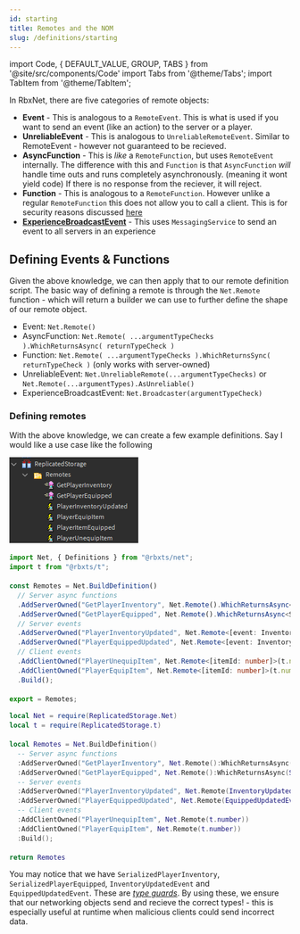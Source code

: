 ```yaml
---
id: starting
title: Remotes and the NOM
slug: /definitions/starting
---
```

import Code, { DEFAULT_VALUE, GROUP, TABS } from '@site/src/components/Code'
import Tabs from '@theme/Tabs';
import TabItem from '@theme/TabItem';

In RbxNet, there are five categories of remote objects:

- **Event** - This is analogous to a `RemoteEvent`. This is what is used if you want to send an event (like an action) to the server or a player.
- **UnreliableEvent** - This is analogous to `UnreliableRemoteEvent`. Similar to RemoteEvent - however not guaranteed to be recieved.
- **AsyncFunction** - This is _like_ a `RemoteFunction`, but uses `RemoteEvent` internally. The difference with this and `Function` is that `AsyncFunction` _will_ handle time outs and runs completely asynchronously. (meaning it wont yield code) If there is no response from the reciever, it will reject.
- **Function** - This is analogous to a `RemoteFunction`. However unlike a regular `RemoteFunction` this does not allow you to call a client. This is for security reasons discussed [here](https://github.com/roblox-aurora/rbx-net/issues/13)
- [**ExperienceBroadcastEvent**](#todo) - This uses `MessagingService` to send an event to all servers in an experience

## Defining Events & Functions
Given the above knowledge, we can then apply that to our remote definition script. The basic way of defining a remote is through the `Net.Remote` function - which will return a builder we can use to further define the shape of our remote object.

- Event: `Net.Remote()`
- AsyncFunction: `Net.Remote( ...argumentTypeChecks ).WhichReturnsAsync( returnTypeCheck )`
- Function: `Net.Remote( ...argumentTypeChecks ).WhichReturnsSync( returnTypeCheck )` (only works with server-owned)
- UnreliableEvent: `Net.UnreliableRemote(...argumentTypeChecks)` or `Net.Remote(...argumentTypes).AsUnreliable()`
- ExperienceBroadcastEvent: `Net.Broadcaster(argumentTypeCheck)`

### Defining remotes

With the above knowledge, we can create a few example definitions. Say I would like a use case like the following

![](/img/traditional_remotes.png)

<Tabs defaultValue={DEFAULT_VALUE} groupId={GROUP} values={TABS}>
  <TabItem value="ts">

```ts title="shared/remotes.ts"
import Net, { Definitions } from "@rbxts/net";
import t from "@rbxts/t";

const Remotes = Net.BuildDefinition()
  // Server async functions
  .AddServerOwned("GetPlayerInventory", Net.Remote().WhichReturnsAsync<SerializedPlayerInventory>())
  .AddServerOwned("GetPlayerEquipped", Net.Remote().WhichReturnsAsync<SerializedPlayerEquipped>())
  // Server events
  .AddServerOwned("PlayerInventoryUpdated", Net.Remote<[event: InventoryUpdatedEvent]>(InventoryUpdatedEvent))
  .AddServerOwned("PlayerEquippedUpdated", Net.Remote<[event: InventoryUpdatedEvent]>(EquippedUpdatedEvent))
  // Client events
  .AddClientOwned("PlayerUnequipItem", Net.Remote<[itemId: number]>(t.number))
  .AddClientOwned("PlayerEquipItem", Net.Remote<[itemId: number]>(t.number))
  .Build();

export = Remotes;
```

  </TabItem>
  <TabItem value="luau">

```lua title="src/shared/remotes.lua"
local Net = require(ReplicatedStorage.Net)
local t = require(ReplicatedStorage.t)

local Remotes = Net.BuildDefinition()
  -- Server async functions
  :AddServerOwned("GetPlayerInventory", Net.Remote():WhichReturnsAsync(SerializedPlayerInventory))
  :AddServerOwned("GetPlayerEquipped", Net.Remote():WhichReturnsAsync(SerializedPlayerEquipped))
  -- Server events
  :AddServerOwned("PlayerInventoryUpdated", Net.Remote(InventoryUpdatedEvent))
  :AddServerOwned("PlayerEquippedUpdated", Net.Remote(EquippedUpdatedEvent))
  -- Client events
  :AddClientOwned("PlayerUnequipItem", Net.Remote(t.number))
  :AddClientOwned("PlayerEquipItem", Net.Remote(t.number))
  :Build();

return Remotes
```

  </TabItem>
</Tabs>

You may notice that we have `SerializedPlayerInventory`, `SerializedPlayerEquipped`, `InventoryUpdatedEvent` and `EquippedUpdatedEvent`. These are [_type guards_](#guards). By using these, we ensure that our networking objects send and recieve the correct types! - this is especially useful at runtime when malicious clients could send incorrect data.
